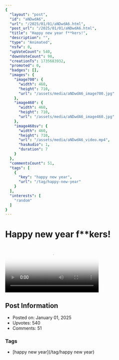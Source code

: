 ```yaml
---
{
  "layout": "post",
  "id": "aNDwdA6",
  "url": "/2025/01/01/aNDwdA6.html",
  "post_url": "/2025/01/01/aNDwdA6.html",
  "title": "Happy new year f**kers!",
  "description": "",
  "type": "Animated",
  "nsfw": 0,
  "upVoteCount": 540,
  "downVoteCount": 98,
  "creationTs": 1735683932,
  "promoted": 0,
  "badges": [],
  "images": {
    "image700": {
      "width": 460,
      "height": 710,
      "url": "/assets/media/aNDwdA6_image700.jpg"
    },
    "image460": {
      "width": 460,
      "height": 710,
      "url": "/assets/media/aNDwdA6_image460.jpg"
    },
    "image460sv": {
      "width": 460,
      "height": 710,
      "url": "/assets/media/aNDwdA6_video.mp4",
      "hasAudio": 1,
      "duration": 7
    }
  },
  "commentsCount": 51,
  "tags": [
    {
      "key": "happy new year",
      "url": "/tag/happy-new-year"
    }
  ],
  "interests": [
    "random"
  ]
}
---
```


# Happy new year f**kers!

<video controls playsinline loop poster="/assets/media/aNDwdA6_image460.jpg">
  <source src="/assets/media/aNDwdA6_video.mp4" type="video/mp4">
  Your browser does not support the video tag.
</video>

## Post Information

- Posted on: January 01, 2025
- Upvotes: 540
- Comments: 51

### Tags

- [happy new year](/tag/happy new year)
